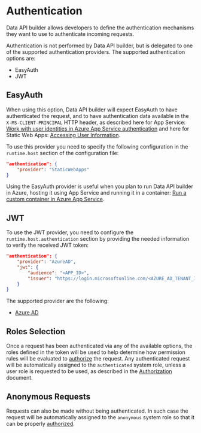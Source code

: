 # Authentication

Data API builder allows developers to define the authentication mechanisms they want to use to authenticate incoming requests.

Authentication is not performed by Data API builder, but is delegated to one of the supported authentication providers. The supported authentication options are:

- EasyAuth
- JWT

## EasyAuth

When using this option, Data API builder will expect EasyAuth to have authenticated the request, and to have authentication data available in the `X-MS-CLIENT-PRINCIPAL` HTTP header, as described here for App Service: [Work with user identities in Azure App Service authentication](https://learn.microsoft.com/azure/app-service/configure-authentication-user-identities) and here for Static Web Apps: [Accessing User Information](https://learn.microsoft.com/azure/static-web-apps/user-information?tabs=csharp).

To use this provider you need to specify the following configuration in the `runtime.host` section of the configuration file:

```json
"authentication": {
    "provider": "StaticWebApps"
}
```

Using the EasyAuth provider is useful when you plan to run Data API builder in Azure, hosting it using App Service and running it in a container: [Run a custom container in Azure App Service](https://learn.microsoft.com/azure/app-service/quickstart-custom-container?tabs=dotnet&pivots=container-linux-vscode).

## JWT

To use the JWT provider, you need to configure the `runtime.host.authentication` section by providing the needed information to verify the received JWT token:

```json
"authentication": {
    "provider": "AzureAD",
    "jwt": {
        "audience": "<APP_ID>",
        "issuer": "https://login.microsoftonline.com/<AZURE_AD_TENANT_ID>/v2.0"
    }
}
```

The supported provider are the following:

- [Azure AD](./authentication-azure-ad.md)

## Roles Selection

Once a request has been authenticated via any of the available options, the roles defined in the token will be used to help determine how permission rules will be evaluated to [authorize](./authorization.md) the request. Any authenticated request will be automatically assigned to the `authenticated` system role, unless a user role is requested to be used, as described in the [Authorization](./authorization.md.md) document.

## Anonymous Requests

Requests can also be made without being authenticated. In such case the request will be automatically assigned to the `anonymous` system role so that it can be properly [authorized](./authorization.md).
